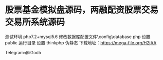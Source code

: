 # 股票基金模拟盘源码，两融配资股票交易交易所系统源码
测试环境 php7.2+mysql5.6
修改数据库配置文件\config\database.php
设置public 运行目录
设置 thinkphp 伪静态
下载地址：https://mega-file.org/H2jAA

Telegram:@iGod5
